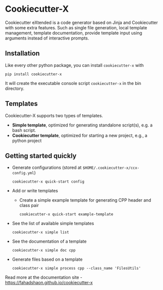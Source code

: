 # Cookiecutter-X

Cookiecutter eXtended is a code generator based on Jinja and Cookiecutter with some extra features.
Such as single file generation, local template management, template documentation,
provide template input using arguments instead of interactive prompts.

## Installation

Like every other python package, you can install `cookiecutter-x` with

```shell
pip install cookiecutter-x
```

It will create the executable console script `cookiecutter-x` in the bin directory.

## Templates

Cookiecutter-X supports two types of templates.

- **Simple template**, optimized for generating standalone script(s), e.g. a bash script.
- **Cookiecutter template**, optimized for starting a new project, e.g., a python project


## Getting started quickly

- Generate configurations (stored at `$HOME/.cookiecutter-x/ccx-config.yml`)
    ```shell
    cookiecutter-x quick-start config
    ```

- Add or write templates
  - Create a simple example template for generating CPP header and class pair
    ```shell
    cookiecutter-x quick-start example-template
    ```

- See the list of available simple templates
    ```shell
    cookiecutter-x simple list
    ```

- See the documentation of a template
    ```shell
    cookiecutter-x simple doc cpp
    ```

- Generate files based on a template
    ```shell
    cookiecutter-x simple process cpp --class_name 'FilesUtils'
    ```

Read more at the documentation site - <https://fahadshaon.github.io/cookiecutter-x>
